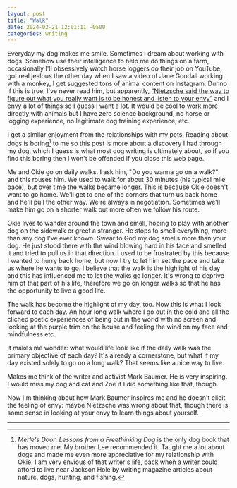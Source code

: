 ```yaml
---
layout: post
title: "Walk"
date: 2024-02-21 12:01:11 -0500
categories: writing
---
```


Everyday my dog makes me smile. Sometimes I dream about working with dogs. Somehow use their intelligence to help me do things on a farm, occasionally I'll obsessively watch horse loggers do their job on YouTube, got real jealous the other day when I saw a video of Jane Goodall working with a monkey, I get suggested tons of animal content on Instagram. Dunno if this is true, I've never read him, but apparently, [“Nietzsche said the way to figure out what you really want is to be honest and listen to your envy”](https://twitter.com/deankissick/status/1758245954212225258) and I envy a lot of things so I guess I want a lot. It would be cool to work more directly with animals but I have zero science background, no horse or logging experience, no legitimate dog training experience, etc.

I get a similar enjoyment from the relationships with my pets. Reading about dogs is boring[^1] to me so this post is more about a discovery I had through my dog, which I guess is what most dog writing is ultimately about, so if you find this boring then I won't be offended if you close this web page.

Me and Okie go on daily walks. I ask him, "Do you wanna go on a walk?" and this rouses him. We used to walk for about 30 minutes (his typical mile pace), but over time the walks became longer. This is because Okie doesn't want to go home. We'll get to one of the corners that turn us back home and he'll pull the other way. We're always in negotiation. Sometimes we'll make him go on a shorter walk but more often we follow his route.

Okie lives to wander around the town and smell, hoping to play with another dog on the sidewalk or greet a stranger. He stops to smell everything, more than any dog I've ever known. Swear to God my dog smells more than your dog. He just stood there with the wind blowing hard in his face and smelled it and tried to pull us in that direction. I used to be frustrated by this because I wanted to hurry back home, but now I try to let him set the pace and take us where he wants to go. I believe that the walk is the highlight of his day and this has influenced me to let the walks go longer. It's wrong to deprive him of that part of his life, therefore we go on longer walks so that he has the opportunity to live a good life.

The walk has become the highlight of my day, too. Now this is what I look forward to each day. An hour long walk where I go out in the cold and all the cliched poetic experiences of being out in the world with no screen and looking at the purple trim on the house and feeling the wind on my face and mindfulness etc.

It makes me wonder: what would life look like if the daily walk was the primary objective of each day? It's already a cornerstone, but what if my day existed solely to go on a long walk? That seems like a nice way to live.

Makes me think of the writer and activist Mark Baumer. He is very inspiring. I would miss my dog and cat and Zoe if I did something like that, though.

Now I'm thinking about how Mark Baumer inspires me and he doesn't elicit the feeling of envy: maybe Nietzsche was wrong about that, though there is some sense in looking at your envy to learn things about yourself.

---
[^1]: *Merle's Door: Lessons from a Freethinking Dog* is the only dog book that has moved me. My brother Lee recommended it. Taught me a lot about dogs and made me even more appreciative for my relationship with Okie. I am very envious of that writer's life, back when a writer could afford to live near Jackson Hole by writing magazine articles about nature, dogs, hunting, and fishing.
